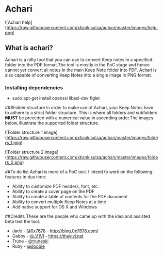 # Achari
![Achari help] (https://raw.githubusercontent.com/xtiankisutsa/achari/master/images/help.png)

## What is achari?
Achari is a nifty tool that you can use to convert Keep notes in a specified folder into the PDF format.The tool is mostly in the PoC stage and hence cannot yet convert all notes in the main Keep Note folder into PDF. Achari is also capable of converting Keep Notes into a single image in PNG format. 

### Installing dependencies
* sudo apt-get install openssl libssl-dev figlet

###Folder structure
In order to make use of Achari, your Keep Notes have to adhere to a strict folder structure. This is where all folders and subfolders **MUST** be preceded with a numerical value in ascending order.The images below, illustrate the supported folder structure. 

![Folder structure 1 image] (https://raw.githubusercontent.com/xtiankisutsa/achari/master/images/folders_1.png)

![Folder structure 2 image] (https://raw.githubusercontent.com/xtiankisutsa/achari/master/images/folders_2.png)

##To do list
Achari is more of a PoC tool. I intend to work on the following features in due time: 
* Ability to customize PDF headers, font, etc. 
* Ability to create a cover page on the PDF
* Ability to create a table of contents for the PDF document
* Ability to convert multiple Keep Notes at a time
* Add native support for OS X and Windows 

##Credits
These are the people who came up with the idea and assisted beta test the tool. 
* Jade - [@0x7678](https://twitter.com/0x7678) - http://blog.0x7678.com/
* Gabby - [@_V1VI](https://twitter.com/_V1VI) - https://thevivi.net
* Trune - [@truneski](https://twitter.com/truneski)
* Ruby - [@doobie](https://twitter.com/___doobie___)

